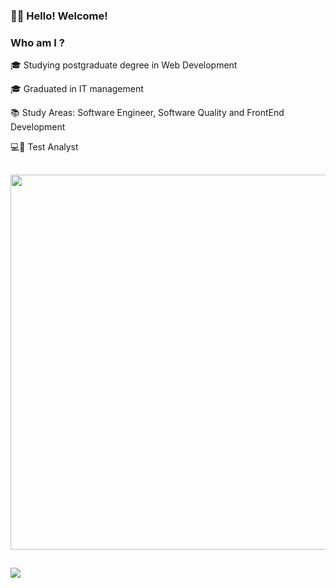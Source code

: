 ### <p>👩🏾 Hello! Welcome!</p>


<h3><p> Who am I ? </h3></p>

<p>🎓 Studying postgraduate degree in Web Development</p>
<p>🎓 Graduated in IT management</p>
<p>📚 Study Areas: Software Engineer, Software Quality and FrontEnd Development </p>
<p>💻🦟 Test Analyst</p>


##
<p align = "center">
 <!-- <img src = "https://github-readme-streak-stats.herokuapp.com?user=KarenEmerenciano&theme=dark&hide_border=true" width = 400> -->
  <img src = "https://github-readme-stats.vercel.app/api?username=KarenEmerenciano&show_icons=true&theme=bear" width = 600>
  


##
<a href="https://www.linkedin.com/in/karen-e-94b3471b6/" target="_blank"><img src="https://img.shields.io/badge/-LinkedIn-%230077B5?style=for-the-badge&logo=linkedin&logoColor=white" target="_blank"></a> 


